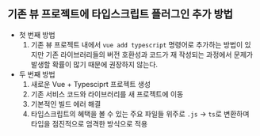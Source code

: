 ## 기존 뷰 프로젝트에 타입스크립트 플러그인 추가 방법
* 첫 번째 방법
  1. 기존 뷰 프로젝트 내에서 `vue add typescript` 명령어로 추가하는 방법이 있지만 기존 라이브러리들의 버전 호환성과 코드가 재 작성되는 과정에서 문제가 발생할 확률이 많기 때문에 권장하지 않는다.
* 두 번째 방법
  1. 새로운 Vue + Typesciprt 프로젝트 생성
  2. 기존 서비스 코드와 라이브러리를 새 프로젝트에 이동
  3. 기본적인 빌드 에러 해결
  4. 타입스크립트의 혜택을 볼 수 있는 주요 파일들 위주로 `.js` -> `ts`로 변환하며 타입을 점진적으로 엄격한 방식으로 적용